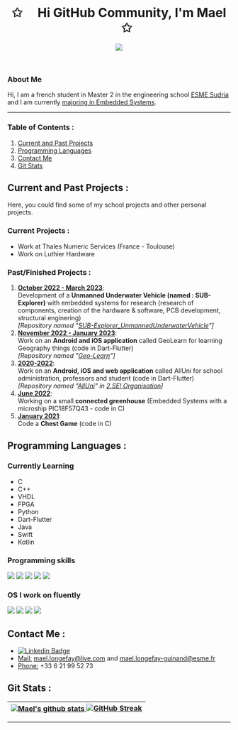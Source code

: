 
<br>
<p align="center">
    <h1 align="center">✩ &emsp;Hi GitHub Community, I'm Mael &emsp; ✩</h1>
</p>
<p align="center">
    <img src="https://readme-typing-svg.herokuapp.com/?lines=Welcome+to+my+profile!;→+Have+a+look+around+←&font=Fira%20Code&color=%FFEB5454&center=true&width=280&height=60">
</p>
<br>

<!-- # Hi GitHub Community, I'm Mael 👋 -->

<!-- Docs for Readme APi display -->
<!-- https://github.com/anuraghazra/github-readme-stats -->

### About Me

Hi, I am a french student in Master 2 in the engineering school [ESME Sudria](https://www.esme.fr) and I am currently [majoring in Embedded Systems](https://www.esme.fr/formation-ingenieur/ingenieur-innovation/#systmes-embarqus).

-------------------------------------

### Table of Contents :
1. [Current and Past Projects](#projects)
2. [Programming Languages](#programming-languages)
3. [Contact Me](#contact)
4. [Git Stats](#git-stats)

<a name="projects"></a>
-------------------------------------



## Current and Past Projects :

Here, you could find some of my school projects and other personal projects.

### Current Projects :
- Work at Thales Numeric Services (France - Toulouse)
- Work on Luthier Hardware

### Past/Finished Projects :
1. **<ins>October 2022 - March 2023</ins>**:   
Development of a **Unmanned Underwater Vehicle (named : SUB-Explorer)** with embedded systems for research (research of components, creation of the hardware & software, PCB development, structural enginering)   
*[Repository named "[SUB-Explorer_UnmannedUnderwaterVehicle](https://github.com/LongefayGuinand-Mael/SUB-Explorer_UnmannedUnderwaterVehicle)"]*
2. **<ins>November 2022 - January 2023</ins>**:   
Work on an **Android and iOS application** called GeoLearn for learning Geography things (code in Dart-Flutter)   
*[Repository named "[Geo-Learn](https://github.com/LongefayGuinand-Mael/Geo-Learn)"]*
3. **<ins>2020-2022</ins>**:   
Work on an **Android, iOS and web application** called AllUni for school administration, professors and student (code in Dart-Flutter)   
*[Repository named "[AllUni](https://github.com/2-SE/AllUni)" in [2.SE! Organisation](https://github.com/2-SE)]*
4. **<ins>June 2022</ins>**:   
Working on a small **connected greenhouse** (Embedded Systems with a microship PIC18F57Q43 - code in C)   
5. **<ins>January 2021</ins>**:   
Code a **Chest Game** (code in C)  


<a name="programming-languages"></a>
-------------------------------------


## Programming Languages :

### Currently Learning

- C
- C++
- VHDL
- FPGA
- Python
- Dart-Flutter
- Java
- Swift
- Kotlin

### Programming skills

<p align="left">
    <img src="https://img.shields.io/badge/C-239120?style=for-the-badge&logo=c&logoColor=white">
    <img src="https://img.shields.io/badge/Java-1072EE?style=for-the-badge&logo=Java&logoColor=white">
    <img src="https://img.shields.io/badge/Python-3776AB?style=for-the-badge&logo=python&logoColor=white">
    <img src="https://img.shields.io/badge/VHDL-1072EE?style=for-the-badge&logo=VHDL&logoColor=white">
    <img src="https://img.shields.io/badge/FPGA-1072EE?style=for-the-badge&logo=FPGA&logoColor=white">
</p>

### OS I work on fluently 
<p align="left">
    <img src="https://img.shields.io/badge/Windows-0078D6?style=for-the-badge&logo=windows&logoColor=white">
    <img src="https://img.shields.io/badge/Mac-9C9C9C?style=for-the-badge&logo=mac&logoColor=white">
    <img src="https://img.shields.io/badge/Linux-FF4500?style=for-the-badge&logo=linux&logoColor=white">
    <img src="https://img.shields.io/badge/Debian-BB0039?style=for-the-badge&logo=debian&logoColor=white">
</p>


<a name="contact"></a>
-------------------------------------


## Contact Me :

- [![Linkedin Badge](https://img.shields.io/badge/LONGEFAY_GUINAND_Mael-0077B5?style=for-the-badge&logo=linkedin&logoColor=white)](https://www.linkedin.com/in/mael-longefay-guinand/)
- <ins>Mail:</ins> mael.longefay@live.com and mael.longefay-guinand@esme.fr
- <ins>Phone:</ins> +33 6 21 99 52 73


<a name="git-stats"></a>
-------------------------------------


## Git Stats :

| <a href="https://github.com/LongefayGuinand-Mael/"><img align="center" src="https://github-readme-stats.vercel.app/api?username=LongefayGuinand-Mael&show_icons=true&include_all_commits=true&theme=buefy&hide_border=true" alt="Mael's github stats" /> [![GitHub Streak](https://github-readme-streak-stats.herokuapp.com?user=LongefayGuinand-Mael&theme=buefy&hide_border=true&border_radius=5&fire=EB5454)](https://github.com/LongefayGuinand-Mael/)</a> |
| ------------- |

<!-- A mettre plus tard quand j'aurais les github en public 🤖 -->
<!--
| <a href="https://github.com/LongefayGuinand-Mael/"><img align="center" src="https://github-readme-stats.vercel.app/api?username=LongefayGuinand-Mael&show_icons=true&include_all_commits=true&theme=buefy&hide_border=true" alt="Mael's github stats" /> [![GitHub Streak](https://github-readme-streak-stats.herokuapp.com/?user=LongefayGuinand-Mael&theme=buefy&hide_border=true)](https://github.com/LongefayGuinand-Mael/)</a> | <a href="https://github.com/LongefayGuinand-Mael/"><img align="center" src="https://github-readme-stats.vercel.app/api/top-langs/?username=LongefayGuinand-Mael&theme=buefy&hide_border=true" /></a> |
| ------------- | ------------- |
-->

-------------------------------------








<!--
**LongefayGuinand-Mael/LongefayGuinand-Mael** is a ✨ _special_ ✨ repository because its `README.md` (this file) appears on your GitHub profile.

Here are some ideas to get you started:

- 🔭 I’m currently working on ...
- 🌱 I’m currently learning ...
- 👯 I’m looking to collaborate on ...
- 🤔 I’m looking for help with ...
- 💬 Ask me about ...
- 📫 How to reach me: ...
- 😄 Pronouns: ...
- ⚡ Fun fact: ...
-->
